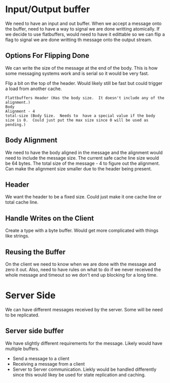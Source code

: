 # Input/Output buffer

We need to have an input and out buffer.  When we accept a message onto the buffer, need to have a way to signal we are done writting atomically.  If we decide to use flatbuffers, would need to have it edittable so we can flip a flag to signal we are done writting th message onto the output stream.

## Options For Flipping Done

We can write the size of the message at the end of the body.  This is how some messaging systems work and is serial so it would be very fast.

Flip a bit on the top of the header.  Would likely still be fast but could trigger a load from another cache.

~~~
Flattbuffers Header (Has the body size.  It doesn't include any of the alignment.)
Body
Alignment - 4
total-size (Body Size.  Needs to  have a special value if the body size is 0.  Could just put the max size since 0 will be used as pending.)
~~~

## Body Alignment

We need to have the body aligned in the message and the alignment would need to include the message size.  The current safe cache line size would be 64 bytes.  The total size of the message - 4 to figure out the alignment.  Can make the alignment size smaller due to the header being present.

## Header

We want the header to be a fixed size.  Could just make it one cache line or total cache line.

## Handle Writes on the Client

Create a type with a byte buffer.  Would get more complicated with things like strings.

## Reusing the Buffer

On the client we need to know when we are done with the message and zero it out.  Also, need to have rules on what to do if we never received the whole message and timeout so we don't end up blocking for a long time.

# Server Side

We can have different messages received by the server.  Some will be need to be replicated. 

## Server side buffer

We have slightly different requirements for the message.  Likely would have multiple buffers.

* Send a message to a client
* Receiving a message from a client
* Server to Server communication.  Liekly would be handled differently since this would likey be used for state replication and caching.
